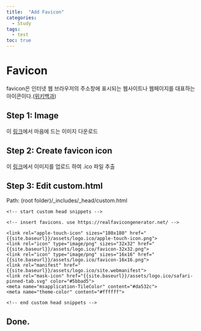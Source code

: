 ```yaml
---
title:  "Add Favicon"
categories: 
  - Study
tags:
  - test
toc: true
---
```


# Favicon
favicon은 인터넷 웹 브라우저의 주소창에 표시되는 웹사이트나 웹페이지를 대표하는 아이콘이다.([위키백과](https://ko.wikipedia.org/wiki/%ED%8C%8C%EB%B9%84%EC%BD%98))

## Step 1: Image
이 [링크](https://www.flaticon.com/)에서 마음에 드는 이미지 다운로드

## Step 2: Create favicon icon
이 [링크](https://realfavicongenerator.net/)에서 이미지를 업로드 하여 .ico 파일 추출

## Step 3: Edit custom.html
Path: (root folder)/_includes/_head/custom.html

~~~
<!-- start custom head snippets -->

<!-- insert favicons. use https://realfavicongenerator.net/ -->

<link rel="apple-touch-icon" sizes="180x180" href="{{site.baseurl}}/assets/logo.ico/apple-touch-icon.png">
<link rel="icon" type="image/png" sizes="32x32" href="{{site.baseurl}}/assets/logo.ico/favicon-32x32.png">
<link rel="icon" type="image/png" sizes="16x16" href="{{site.baseurl}}/assets/logo.ico/favicon-16x16.png">
<link rel="manifest" href="{{site.baseurl}}/assets/logo.ico/site.webmanifest">
<link rel="mask-icon" href="{{site.baseurl}}/assets/logo.ico/safari-pinned-tab.svg" color="#5bbad5">
<meta name="msapplication-TileColor" content="#da532c">
<meta name="theme-color" content="#ffffff">

<!-- end custom head snippets -->
~~~

## Done.